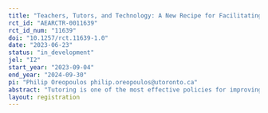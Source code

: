 ```yaml
---
title: "Teachers, Tutors, and Technology: A New Recipe for Facilitating Personalized Learning"
rct_id: "AEARCTR-0011639"
rct_id_num: "11639"
doi: "10.1257/rct.11639-1.0"
date: "2023-06-23"
status: "in_development"
jel: "I2"
start_year: "2023-09-04"
end_year: "2024-09-30"
pi: "Philip Oreopoulos philip.oreopoulos@utoronto.ca"
abstract: "Tutoring is one of the most effective policies for improving education but is often impractical because of scalability and cost constraints. One solution is to teach teachers to utilize more effectively Computer Assisted Learning (CAL) for simulating the tutoring experience at low cost. A recent evaluation of this approach (called Khoaching with Khan Academy) showed that elementary students with teachers randomly selected to receive this assistance did significantly better on standardized math test scores compared to students with teachers that did not receive the help. While successful in raising average performance, the study also revealed wide variance in CAL practice time within and across treated classrooms.  A free after-school virtual tutoring program is proposed to further help this smaller subset of low-practicing students. Teachers will randomly invite parents of these children to receive weekly supervised CAL practice at home (through Khan Academy’s sister organization, Schoolhouse.World). It is expected that integrating CAL time during school, supervised by teachers, with CAL time after school, supervised by tutors, will substantially increase personalized learning and performance among students most in need of individualized help.  "
layout: registration
---
```


